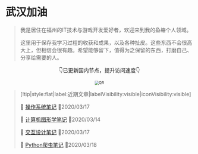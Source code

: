 # 武汉加油
> 我是居住在福州的IT技术与游戏开发爱好者，欢迎来到我的~~鱼塘~~个人领域。
>
> 这里用于保存我学习过程的收获和成果，以及各种扯皮。这些东西不会很高大上，但相信会很有趣。希望能够留下，值得为之保留的东西，打磨自己、分享给需要的人。

<div style="text-align:center;">
    <p>👇已更新国内节点，提升访问速度👇</p>
	<img src="https://i.loli.net/2020/03/16/5fkUipJE4dB92mz.png" alt="QR" style="zoom:70%;" />
</div>


> [!tip|style:flat|label:近期文章|labelVisibility:visible|iconVisibility:visible]
>
> 📃 [操作系统笔记](/zh-cn/operatingSystem/1.作业调度.md) 📅2020/03/17
>
> 📃 [计算机图形学笔记](/zh-cn/graphics/1.README.md) 📅2020/03/14
>
> 📃 [交互设计笔记](/zh-cn/interactionDesign/0.README.md) 📅2020/03/17
>
> 📃 [Python爬虫笔记](/zh-cn/pythonBot/1.README.md) 📅2020/03/18
> 

